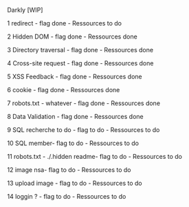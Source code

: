 Darkly [WIP]

1 redirect - flag done - Ressources to do

2 Hidden DOM - flag done - Ressources done

3 Directory traversal - flag done - Ressources done

4 Cross-site request - flag done - Ressources done

5 XSS Feedback - flag done - Ressources done

6 cookie - flag done - Ressources done

7 robots.txt - whatever - flag done - Ressources done

8 Data Validation - flag done - Ressources done

9 SQL recherche to do - flag to do - Ressources to do

10 SQL member- flag to do - Ressources to do

11 robots.txt - ./.hidden readme- flag to do - Ressources to do

12 image nsa- flag to do - Ressources to do

13 upload image - flag to do - Ressources to do

14 loggin ? - flag to do - Ressources to do
